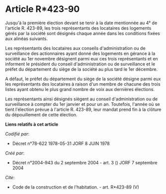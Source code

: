 # Article R*423-90

Jusqu'à la première élection devant se tenir à la date mentionnée au 4° de l'article R. 423-89, les trois représentants des
locataires des logements gérés par la société sont désignés chaque année dans les conditions fixées aux alinéas suivants. 

Les représentants des locataires aux conseils d'administration ou de surveillance des actionnaires ayant donné des logements
en gérance à la société au 1er novembre désignent parmi eux ces trois représentants et en informent le président du conseil
d'administration ou de surveillance et le préfet du département du siège de la société au plus tard le 1er décembre. 

A défaut, le préfet du département du siège de la société désigne parmi eux les représentants des locataires à raison d'un
membre de chacune des trois listes ayant obtenu le plus grand nombre de voix aux dernières élections. 

Les représentants ainsi désignés siègent au conseil d'administration ou de surveillance à compter du 1er janvier et pour un
an. Toutefois, l'année où se tient l'élection prévue à l'article R. 423-89, leur mandat prend fin à la clôture du
dépouillement de cette élection.

**Liens relatifs à cet article**

_Codifié par_:

  - Décret n°78-622 1978-05-31 JORF 8 JUIN 1978

_Créé par_:

  - Décret n°2004-943 du 2 septembre 2004 - art. 3 () JORF 7 septembre 2004

_Cite_:

  - Code de la construction et de l'habitation. - art. R*423-89 (V)
